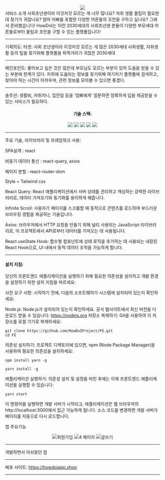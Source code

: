 
<div align="center">
<img src="https://capsule-render.vercel.app/api?type=waving&color=auto&height=200&section=header&text=HowDoI&fontSize=90" />
</div>

<div align="center>
  <p align="center>
  서비스 소개
사회초년생이라 이것저것 모르는 게 너무 많나요?
자취 생활 꿀팁이 필요한데 찾기가 귀찮나요?
엄마 아빠를 포함한 다양한 어른들의 조언을 구하고 싶나요?
그래서 준비했습니다!
HowDoI는 이런 2030세대의 사회초년생 분들이 다양한 부모세대
어른들로부터 꿀팁과 조언을 구할 수 있는 플랫폼입니다!

 
--------------------------------------------------------------------------------

기획의도:
타겟:
사회 초년생이라 이것저것 모르는 게 많은 2030세대
사회생활, 자취생활 등의 팁을 찾기위해 플랫폼을 뒤적거리기 귀찮은 2030세대

-----------------------------------------------------------------------------------

페인포인트:
물어보고 싶은 것은 많은데 부모님도 모르는 부분이 있어 도움을 받을 수 있는 부분에 한계가 있다.
자취에 도움되는 정보를 찾기위해 여기저기 플랫폼에 검색하고, 찾아야 하는 시간이
아까우며, 관련 정보를 모아볼 수 있으면 좋겠다.

----------------------------------------------------------------------------------------

솔루션:
생활비, 자취끼니, 집안일 등을 ‘엄빠에게’ 질문하면 정확하게 답을 제공받을 수 있는 서비스가 필요하다.
</p>
</div>

<div align="center">
  <h4 align="center">
    기술 스택:
  </h4>
</div>
<div align="center">
	<img src="https://img.shields.io/badge/HTML5-E34F26?style=flat&logo=HTML5&logoColor=white" />
	<img src="https://img.shields.io/badge/CSS3-1572B6?style=flat&logo=CSS3&logoColor=white" />
  <img src="https://img.shields.io/badge/React-61DAFB?style=flat&logo=React&logoColor=white"/>
  <img src="https://img.shields.io/badge/Tailwindcss-06B6D4?style=flat&logo=tailwindcss&logoColor=white"/>
    <img src="https://img.shields.io/badge/ReactQuery-FF4154?style=flat&logo=ReactQuery&logoColor=white"/>
</div>

---------------------------------------------


주요 기술, 라이브러리 및 프레임워크 사용:

SPA설계 : react

비동기 데이터 통신 : react-query, axios

페이지 분할 : react-router-dom

Style = Tailwind css 

React Query: React 애플리케이션에서 서버 상태를 관리하고 캐싱하는 강력한 라이브러리로, 데이터 가져오기와 동기화를 용이하게 해줍니다.

Infinite Scroll: 사용자가 페이지를 스크롤할 때 동적으로 콘텐츠를 로드하여 부드러운 브라우징 경험을 제공하는 기술입니다.

Axios: 브라우저에서 HTTP 요청을 만들기 위해 널리 사용되는 JavaScript 라이브러리로, 이 프로젝트에서 API로부터 데이터를 가져오는 데 사용됩니다.

React useState Hook: 함수형 컴포넌트에 상태 로직을 추가하는 데 사용되는 내장된 React Hook으로, UI 내에서 동적 데이터 조작을 가능하게 합니다.


---------------------------------------------------------



<h4>
    설치 지침:
  </h4>

당신의 프론트엔드 애플리케이션을 실행하기 위해 필요한 의존성을 설치하고 개발 환경을 설정하기 위한 설치 지침을 따르세요:

사전 요구 사항:
시작하기 전에, 다음의 소프트웨어가 시스템에 설치되어 있는지 확인하세요:

Node.js: Node.js가 설치되어 있는지 확인하세요. 공식 웹사이트에서 최신 버전을 다운로드 받을 수 있습니다: https://nodejs.org
저장소 복제하기:
Git을 사용하여 이 저장소를 로컬 기기로 복제하세요:

   ```
   git clone https://github.com/HowDoIProject/FE.git
   cd FE
   ```

의존성 설치하기:
프로젝트 디렉토리에 있으면, npm (Node Package Manager)을 사용하여 필요한 의존성을 설치하세요:
   ```
   npm install yarn -g
   ```
   ```
   yarn install -g
   ```

애플리케이션 실행하기:
의존성 설치 및 설정을 마친 후에는 이제 프론트엔드 애플리케이션을 실행할 수 있습니다:

   ```
   yarn start
   ```

이 명령어를 실행하면 개발 서버가 시작되고, 애플리케이션은 웹 브라우저의 http://localhost:3000에서 접근 가능하게 됩니다. 
소스 코드를 변경하면 개발 서버가 페이지를 자동으로 다시 로드합니다.

</div>

앱 주요기능 

<div align="center">

![회원가입](https://github.com/HowDoIProject/FE/assets/115998794/e673b358-802f-4524-bd6f-9108d17e7749) 
![4 페이지](https://github.com/HowDoIProject/FE/assets/115998794/d9290dd1-c140-4851-a813-a634aff2e51f)
![글쓰기](https://github.com/HowDoIProject/FE/assets/115998794/4c9639fe-b69a-4206-ba8c-78808defa73c)

</div>


-----------------------------------------------------------------------------------------------------------------

개발하면서 아쉬웠던 점 






------------------------------------------------------------------------------------------------------------------
배포 사이트:
https://howdoiapp.shop

-----------------------------------------------------------------------------------------------------------------


